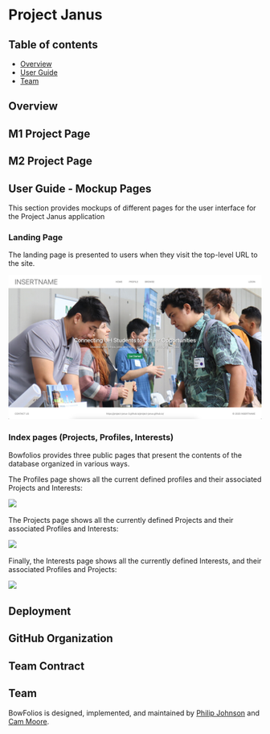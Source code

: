 # Project Janus

## Table of contents

* [Overview](#overview)
* [User Guide](#user-guide)
* [Team](#team)

## Overview

## M1 Project Page

## M2 Project Page



## User Guide - Mockup Pages

This section provides mockups of different pages for the user interface for the Project Janus application

### Landing Page

The landing page is presented to users when they visit the top-level URL to the site.

![](images/projectjanus-landing-mockup.png)

### Index pages (Projects, Profiles, Interests)

Bowfolios provides three public pages that present the contents of the database organized in various ways.

The Profiles page shows all the current defined profiles and their associated Projects and Interests:

![](images/profiles-page.png)

The Projects page shows all the currently defined Projects and their associated Profiles and Interests:

![](images/projects-page.png)

Finally, the Interests page shows all the currently defined Interests, and their associated Profiles and Projects:

![](images/interests-page.png)

## Deployment

## GitHub Organization

## Team Contract

## Team

BowFolios is designed, implemented, and maintained by [Philip Johnson](https://philipmjohnson.org) and [Cam Moore](https://cammoore.github.io/).

